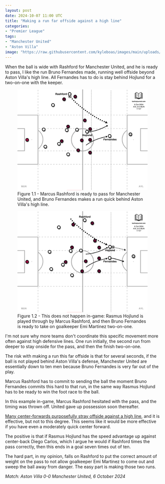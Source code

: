 ```yaml
---
layout: post
date: 2024-10-07 11:00 UTC
title: "Making a run far offside against a high line"
categories:
- "Premier League"
tags:
- "Manchester United"
- "Aston Villa"
image: "https://raw.githubusercontent.com/kyleboas/images/main/uploads/2024/10/07/Image-07Oct2024_01:15:56.png"
---
```


When the ball is wide with Rashford for Manchester United, and he is ready to pass, I like the run Bruno Fernandes made, running well offside beyond Aston Villa's high line. All Fernandes has to do is stay behind Hojlund for a two-on-one with the keeper.

<!---more--->

<figure>
    <img src="https://raw.githubusercontent.com/kyleboas/images/main/uploads/2024/10/07/Image-07Oct2024_00:51:42.png">
    <figcaption>Figure 1.1 - Marcus Rashford is ready to pass for Manchester United, and Bruno Fernandes makes a run quick behind Aston Villa's high line.</figcaption>
</figure>

<figure>
    <img src="https://raw.githubusercontent.com/kyleboas/images/main/uploads/2024/10/07/Image-07Oct2024_00:51:44.png">
    <figcaption>Figure 1.2 - This does not happen in-game: Rasmus Hojlund is played through by Marcus Rashford, and then Bruno Fernandes is ready to take on goalkeeper Emi Martinez two-on-one. </figcaption>
</figure>

I'm not sure why more teams don't coordinate this specific movement more often against high defensive lines. One run initially, the second run from deeper to stay onside for the pass, and then the finish two-on-one.

The risk with making a run this far offside is that for several seconds, if the ball is not played behind Aston Villa's defense, Manchester United are essentially down to ten men because Bruno Fernandes is very far out of the play. 

Marcus Rashford has to commit to sending the ball the moment Bruno Fernandes commits this hard to that run, in the same way Rasmus Hojlund has to be ready to win the foot race to the ball.

In this example in-game, Marcus Rashford hesitated with the pass, and the timing was thrown off. United gave up possession soon thereafter.

[Many center-forwards purposefully stray offside against a high line](https://tacticsjournal.com/2023/11/07/chelsea-are-faster-why-did-tottenham-use-such-a-high-line/), and it is effective, but not to this degree. This seems like it would be more effective if you have even a moderately quick center forward.

The positive is that if Rasmus Hojlund has the speed advantage up against center-back Diego Carlos, which I argue he would if Rashford times the pass correctly, then this ends in a goal seven times out of ten. 

The hard part, in my opinion, falls on Rashford to put the correct amount of weight on the pass to not allow goalkeeper Emi Martinez to come out and sweep the ball away from danger. The easy part is making those two runs. 

*Match: Aston Villa 0-0 Manchester United, 6 October 2024*